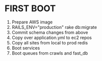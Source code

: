 # FIRST BOOT
1. Prepare AWS image
2. RAILS_ENV="production" rake db:migrate
3. Commit schema changes from above
4. Copy over application.yml to ec2 repos
5. Copy all sites from local to prod redis
6. Boot services
7. Boot queues from crawls and fast_db
